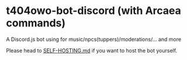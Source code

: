 # t404owo-bot-discord (with Arcaea commands)
A Discord.js bot using for music/npcs(tuppers)/moderations/... and more

Please head to [SELF-HOSTING.md](https://github.com/t404owo/t404owo-bot-discord/blob/arcaea/SELF-HOSTING.md) if you want to host the bot yourself.
